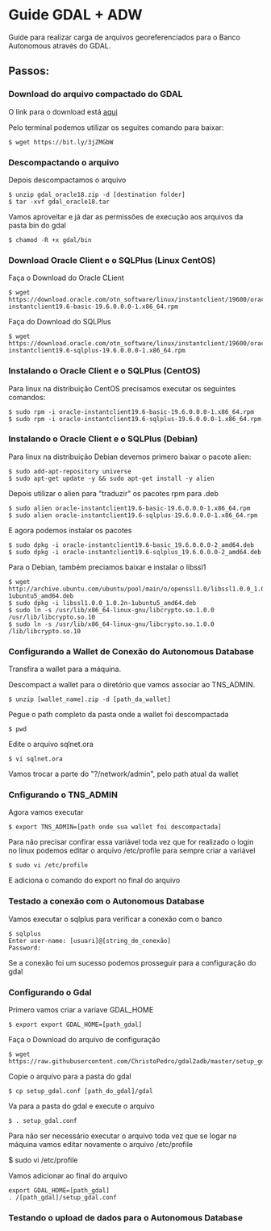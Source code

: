 # Guide GDAL + ADW

Guide para realizar carga de arquivos georeferenciados para o Banco Autonomous através do GDAL.

## Passos:

### Download do arquivo compactado do GDAL 

O link para o download está [aqui](https://objectstorage.sa-saopaulo-1.oraclecloud.com/p/30NLO1KPkpHF9DsmkCs3ZA7ZeewadlxFq08HqXkjKWhes8Cd3PKYVJ7rg2DMo4JV/n/idrocd00mlxh/b/gdal/o/gdal_oracle18.zip)

Pelo terminal podemos utilizar os seguites comando para baixar:

    $ wget https://bit.ly/3jZMGbW

### Descompactando o arquivo

Depois descompactamos o arquivo

    $ unzip gdal_oracle18.zip -d [destination folder]
    $ tar -xvf gdal_oracle18.tar

Vamos aproveitar e já dar as permissões de execução aos arquivos da pasta bin do gdal

    $ chamod -R +x gdal/bin

### Download Oracle Client e o SQLPlus (Linux CentOS)

Faça o Download do Oracle CLient

    $ wget https://download.oracle.com/otn_software/linux/instantclient/19600/oracle-instantclient19.6-basic-19.6.0.0.0-1.x86_64.rpm

Faça do Download do SQLPlus

    $ wget https://download.oracle.com/otn_software/linux/instantclient/19600/oracle-instantclient19.6-sqlplus-19.6.0.0.0-1.x86_64.rpm

### Instalando o Oracle Client e o SQLPlus (CentOS)

Para linux na distribuição CentOS precisamos executar os seguintes comandos:

    $ sudo rpm -i oracle-instantclient19.6-basic-19.6.0.0.0-1.x86_64.rpm
    $ sudo rpm -i oracle-instantclient19.6-sqlplus-19.6.0.0.0-1.x86_64.rpm

### Instalando o Oracle Client e o SQLPlus (Debian)

Para linux na distribuição Debian devemos primero baixar o pacote alien:

    $ sudo add-apt-repository universe
    $ sudo apt-get update -y && sudo apt-get install -y alien

Depois utilizar o alien para "traduzir" os pacotes rpm para .deb

    $ sudo alien oracle-instantclient19.6-basic-19.6.0.0.0-1.x86_64.rpm
    $ sudo alien oracle-instantclient19.6-sqlplus-19.6.0.0.0-1.x86_64.rpm

E agora podemos instalar os pacotes

    $ sudo dpkg -i oracle-instantclient19.6-basic_19.6.0.0.0-2_amd64.deb
    $ sudo dpkg -i oracle-instantclient19.6-sqlplus_19.6.0.0.0-2_amd64.deb

Para o Debian, também preciamos baixar e instalar o libssl1

    $ wget http://archive.ubuntu.com/ubuntu/pool/main/o/openssl1.0/libssl1.0.0_1.0.2n-1ubuntu5_amd64.deb
    $ sudo dpkg -i libssl1.0.0_1.0.2n-1ubuntu5_amd64.deb
    $ sudo ln -s /usr/lib/x86_64-linux-gnu/libcrypto.so.1.0.0 /usr/lib/libcrypto.so.10
    $ sudo ln -s /usr/lib/x86_64-linux-gnu/libcrypto.so.1.0.0 /lib/libcrypto.so.10

### Configurando a Wallet de Conexão do Autonomous Database

Transfira a wallet para a máquina.

Descompact a wallet para o diretório que vamos associar ao TNS_ADMIN.

    $ unzip [wallet_name].zip -d [path_da_wallet]

Pegue o path completo da pasta onde a wallet foi descompactada

    $ pwd

Edite o arquivo sqlnet.ora

    $ vi sqlnet.ora

Vamos trocar a parte do "?/network/admin", pelo path atual da wallet

### Cnfigurando o TNS_ADMIN

Agora vamos executar

    $ export TNS_ADMIN=[path onde sua wallet foi descompactada]

Para não precisar confirar essa variável toda vez que for realizado o login no linux podemos editar o arquivo /etc/profile para sempre criar a variável

    $ sudo vi /etc/profile

E adiciona o comando do export no final do arquivo

### Testado a conexão com o Autonomous Database

Vamos executar o sqlplus para verificar a conexão com o banco

    $ sqlplus
    Enter user-name: [usuari]@[string_de_conexão]
    Password: 

Se a conexão foi um sucesso podemos prosseguir para a configuração do gdal

### Configurando o Gdal

Primero vamos criar a variave GDAL_HOME

    $ export export GDAL_HOME=[path_gdal]

Faça o Download do arquivo de configuração

    $ wget https://raw.githubusercontent.com/ChristoPedro/gdal2adb/master/setup_gdal.conf

Copie o arquivo para a pasta do gdal

    $ cp setup_gdal.conf [path_do_gdal]/gdal

Va para a pasta do gdal e execute o arquivo

    $ . setup_gdal.conf

Para não ser necessário executar o arquivo toda vez que se logar na máquina vamos editar novamente o arquivo /etc/profile

   $ sudo vi /etc/profile

Vamos adicionar ao final do arquivo
    
    export GDAL_HOME=[path_gdal]
    . /[path_gdal]/setup_gdal.conf

### Testando o upload de dados para o Autonomous Database